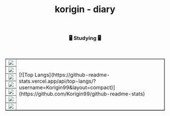 <div align=center>
  
# korigin - diary

### 

<br>

### 🖥️ Studying 🖥️
<br>
  
<table border=none>
  <tr>
    <td><img src="https://img.shields.io/badge/Python-3766AB?style=flat-square&logo=Python&logoColor=white"/></th>
    <td rowspan=7>[![Top Langs](https://github-readme-stats.vercel.app/api/top-langs/?username=Korigin99&layout=compact)](https://github.com/Korigin99/github-readme-stats)</td>
  </tr>
  <tr>
    <td><img src="https://img.shields.io/badge/C-A8B9CC?style=flat-square&logo=C&logoColor=white"/></td>
  </tr>
  <tr>
    <td><img src="https://img.shields.io/badge/HTML5-E34F26?style=flat-square&logo=html5&logoColor=white"/></td>
  </tr>
  <tr>
    <td><img src="https://img.shields.io/badge/HTML5-E34F26?style=flat-square&logo=html5&logoColor=white"/></td>
  </tr>
  <tr>
    <td><img src="https://img.shields.io/badge/css-1572B6?style=flat-square&logo=css3&logoColor=white"/></td>
  </tr>
  <tr>
    <td><img src="https://img.shields.io/badge/JavaScript-7DF1E?style=flat-square&logo=JavaScript&logoColor=white"/></td>
  </tr>
  <tr>
    <td><img src="https://img.shields.io/badge/JAVA-7DF1E?style=flat-square&logo=JAVA&logoColor=white"/></td>
  </tr>
</table>

  
  
</div>
